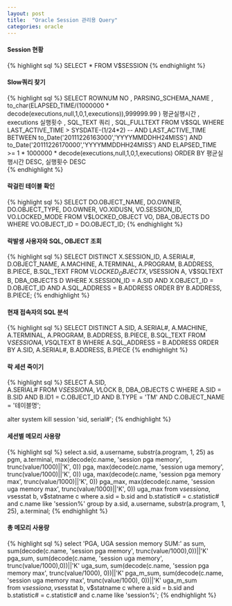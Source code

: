 ```yaml
---
layout: post
title:  "Oracle Session 관리용 Query"
categories: oracle
---
```


#### Session 현황
{% highlight sql %}
 SELECT *
   FROM V$SESSION
{% endhighlight %}

#### Slow쿼리 찾기
{% highlight sql %}
 SELECT ROWNUM NO
 , PARSING_SCHEMA_NAME
 , to_char(ELAPSED_TIME/(1000000 * decode(executions,null,1,0,1,executions)),999999.99 ) 평균실행시간
 , executions 실행횟수
 , SQL_TEXT 쿼리 
 , SQL_FULLTEXT
 FROM V$SQL
 WHERE  LAST_ACTIVE_TIME > SYSDATE-(1/24*2)
 -- AND LAST_ACTIVE_TIME  BETWEEN  to_Date('20111226163000','YYYYMMDDHH24MISS') AND to_Date('20111226170000','YYYYMMDDHH24MISS')
 AND ELAPSED_TIME >= 1 * 1000000 * decode(executions,null,1,0,1,executions)
 ORDER BY 평균실행시간 DESC, 실행횟수 DESC   
{% endhighlight %}


#### 락걸린 테이블 확인 
{% highlight sql %}
SELECT  DO.OBJECT_NAME, DO.OWNER, DO.OBJECT_TYPE, DO.OWNER,
        VO.XIDUSN, VO.SESSION_ID, VO.LOCKED_MODE
FROM    V$LOCKED_OBJECT VO, DBA_OBJECTS DO
WHERE   VO.OBJECT_ID = DO.OBJECT_ID;
{% endhighlight %}

#### 락발생 사용자와 SQL, OBJECT 조회
{% highlight sql %}
SELECT DISTINCT X.SESSION_ID, 
       A.SERIAL#, 
       D.OBJECT_NAME, 
       A.MACHINE, 
       A.TERMINAL,
       A.PROGRAM, 
       B.ADDRESS, 
       B.PIECE, 
       B.SQL_TEXT
FROM V$LOCKED_OBJECT X, V$SESSION A, V$SQLTEXT B, DBA_OBJECTS D
WHERE X.SESSION_ID = A.SID 
  AND X.OBJECT_ID = D.OBJECT_ID 
  AND A.SQL_ADDRESS = B.ADDRESS 
ORDER BY B.ADDRESS, B.PIECE;
{% endhighlight %}

#### 현재 접속자의 SQL 분석
{% highlight sql %}
SELECT DISTINCT A.SID, 
       A.SERIAL#,
       A.MACHINE, 
       A.TERMINAL, 
       A.PROGRAM,
       B.ADDRESS, 
       B.PIECE, 
       B.SQL_TEXT
FROM  V$SESSION A, V$SQLTEXT B
WHERE A.SQL_ADDRESS = B.ADDRESS
ORDER BY A.SID, A.SERIAL#, B.ADDRESS, B.PIECE
{% endhighlight %}

#### 락 세션 죽이기
{% highlight sql %}
  SELECT A.SID,   
         A.SERIAL#
  FROM V$SESSION A,  
       V$LOCK B,
       DBA_OBJECTS C
 WHERE A.SID = B.SID
   AND B.ID1 = C.OBJECT_ID
   AND B.TYPE = 'TM'
   AND C.OBJECT_NAME = '테이블명';
   
   alter system kill session 'sid, serial#';
   {% endhighlight %}
   
#### 세션별 메모리 사용량
{% highlight sql %}
  select a.sid, a.username, substr(a.program, 1, 25) as pgm, a.terminal,
  max(decode(c.name, 'session pga memory', trunc(value/1000)||'K', 0)) pga,
  max(decode(c.name, 'session uga memory', trunc(value/1000)||'K', 0)) uga, 
  max(decode(c.name, 'session pga memory max', trunc(value/1000)||'K', 0)) pga_max,
  max(decode(c.name, 'session uga memory max', trunc(value/1000)||'K', 0)) uga_max 
  from v$session a, v$sesstat b, v$statname c
  where a.sid = b.sid
  and b.statistic# = c.statistic#
  and c.name like 'session%'
  group by a.sid, a.username, substr(a.program, 1, 25), a.terminal;
{% endhighlight %}


#### 총 메모리 사용량
{% highlight sql %}
  select 'PGA, UGA session memory SUM:' as sum,
  sum(decode(c.name, 'session pga memory', trunc(value/1000),0))||'K' pga_sum, 
  sum(decode(c.name, 'session uga memory', trunc(value/1000),0))||'K' uga_sum, 
  sum(decode(c.name, 'session pga memory max', trunc(value/1000), 0))||'K' pga_m_sum, 
  sum(decode(c.name, 'session uga memory max', trunc(value/1000), 0))||'K' uga_m_sum  
  from v$session a, v$sesstat b, v$statname c
  where a.sid = b.sid
  and b.statistic# = c.statistic#
  and c.name like 'session%';
{% endhighlight %}
